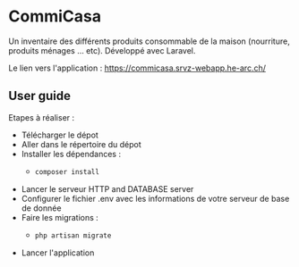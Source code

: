 # CommiCasa
Un inventaire des différents produits consommable de la maison (nourriture, produits ménages ... etc). Développé avec Laravel.

Le lien vers l'application : https://commicasa.srvz-webapp.he-arc.ch/

## User guide

Etapes à réaliser :
* Télécharger le dépot
* Aller dans le répertoire du dépot
* Installer les dépendances :
    * ```bash
      composer install
      ```
* Lancer le serveur HTTP and DATABASE server
* Configurer le fichier .env avec les informations de votre serveur de base de donnée
* Faire les migrations :
    * ```bash
      php artisan migrate
      ```
* Lancer l'application
